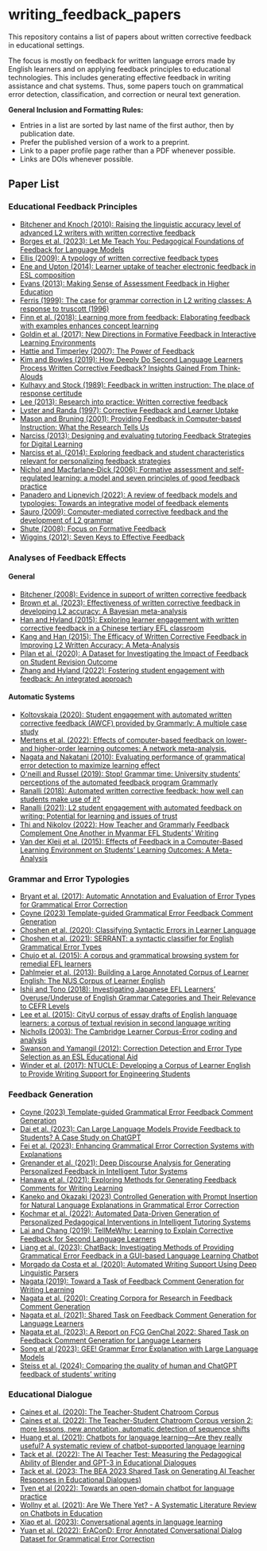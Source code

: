 # writing_feedback_papers

This repository contains a list of papers about written corrective feedback in educational settings.

The focus is mostly on feedback for written language errors made by English learners and on applying feedback principles to educational technologies. This includes generating effective feedback in writing assistance and chat systems. Thus, some papers touch on grammatical error detection, classification, and correction or neural text generation.

**General Inclusion and Formatting Rules:**

* Entries in a list are sorted by last name of the first author, then by publication date.
* Prefer the published version of a work to a preprint.
* Link to a paper profile page rather than a PDF whenever possible.
* Links are DOIs whenever possible.

## Paper List

### Educational Feedback Principles

* [Bitchener and Knoch (2010): Raising the linguistic accuracy level of advanced L2 writers with written corrective feedback](https://doi.org/10.1016/j.jslw.2010.10.002)
* [Borges et al. (2023): Let Me Teach You: Pedagogical Foundations of Feedback for Language Models](https://arxiv.org/abs/2307.00279)
* [Ellis (2009): A typology of written corrective feedback types](https://doi.org/10.1093/elt/ccn023)
* [Ene and Upton (2014): Learner uptake of teacher electronic feedback in ESL composition](https://doi.org/10.1016/j.system.2014.07.011)
* [Evans (2013): Making Sense of Assessment Feedback in Higher Education](https://doi.org/10.3102/0034654312474350)
* [Ferris (1999): The case for grammar correction in L2 writing classes: A response to truscott (1996)](https://doi.org/10.1016/S1060-3743(99)80110-6)
* [Finn et al. (2018): Learning more from feedback: Elaborating feedback with examples enhances concept learning](https://doi.org/10.1016/j.learninstruc.2017.08.007)
* [Goldin et al. (2017): New Directions in Formative Feedback in Interactive Learning Environments](https://doi.org/10.1007/s40593-016-0135-7)
* [Hattie and Timperley (2007): The Power of Feedback](https://doi.org/10.3102/003465430298487)
* [Kim and Bowles (2019): How Deeply Do Second Language Learners Process Written Corrective Feedback? Insights Gained From Think-Alouds](https://doi.org/10.1002/tesq.522)
* [Kulhavy and Stock (1989): Feedback in written instruction: The place of response certitude](https://doi.org/10.1007/BF01320096)
* [Lee (2013): Research into practice: Written corrective feedback](https://doi.org/10.1017/S0261444812000390)
* [Lyster and Randa (1997): Corrective Feedback and Learner Uptake](https://doi.org/10.1017/S0272263197001034)
* [Mason and Bruning (2001): Providing Feedback in Computer-based Instruction: What the Research Tells Us](https://www.researchgate.net/publication/247291218_Providing_Feedback_in_Computer-based_Instruction_What_the_Research_Tells_Us)
* [Narciss (2013): Designing and evaluating tutoring Feedback Strategies for Digital Learning](https://eric.ed.gov/?id=EJ1013726)
* [Narciss et al. (2014): Exploring feedback and student characteristics relevant for personalizing feedback strategies](https://doi.org/10.1016/j.compedu.2013.09.011)
* [Nichol and Macfarlane‐Dick (2006): Formative assessment and self‐regulated learning: a model and seven principles of good feedback practice](https://doi.org/10.1080/03075070600572090)
* [Panadero and Lipnevich (2022): A review of feedback models and typologies: Towards an integrative model of feedback elements](https://doi.org/10.1016/j.edurev.2021.100416)
* [Sauro (2009): Computer-mediated corrective feedback and the development of L2 grammar](http://dx.doi.org/10125/44170)
* [Shute (2008): Focus on Formative Feedback](https://doi.org/10.,/0034654307313795)
* [Wiggins (2012): Seven Keys to Effective Feedback](https://eric.ed.gov/?id=EJ1002434)

### Analyses of Feedback Effects

#### General

* [Bitchener (2008): Evidence in support of written corrective feedback](https://doi.org/10.1016/j.jslw.2007.11.004)
* [Brown et al. (2023): Effectiveness of written corrective feedback in developing L2 accuracy: A Bayesian meta-analysis](https://doi.org/10.1177/13621688221147374)
* [Han and Hyland (2015): Exploring learner engagement with written corrective feedback in a Chinese tertiary EFL classroom](https://doi.org/10.1016/j.jslw.2015.08.002)
* [Kang and Han (2015): The Efficacy of Written Corrective Feedback in Improving L2 Written Accuracy: A Meta-Analysis](https://doi.org/10.1111/modl.12189)
* [Pilan et al. (2020): A Dataset for Investigating the Impact of Feedback on Student Revision Outcome](https://aclanthology.org/2020.lrec-1.41/)
* [Zhang and Hyland (2022): Fostering student engagement with feedback: An integrated approach](https://doi.org/10.1016/j.asw.2021.100586)

#### Automatic Systems

* [Koltovskaia (2020): Student engagement with automated written corrective feedback (AWCF) provided by Grammarly: A multiple case study](https://doi.org/10.1016/j.asw.2020.100450)
* [Mertens et al. (2022): Effects of computer-based feedback on lower- and higher-order learning outcomes: A network meta-analysis.](https://doi.org/10.1037/edu0000764)
* [Nagata and Nakatani (2010): Evaluating performance of grammatical error detection to maximize learning effect](https://aclanthology.org/C10-2103/)
* [O'neill and Russel (2019): Stop! Grammar time: University students’ perceptions of the automated feedback program Grammarly](https://doi.org/10.14742/ajet.3795)
* [Ranalli (2018): Automated written corrective feedback: how well can students make use of it?](https://doi.org/10.1080/09588221.2018.1428994)
* [Ranalli (2021): L2 student engagement with automated feedback on writing: Potential for learning and issues of trust](https://doi.org/10.1016/j.jslw.2021.100816)
* [Thi and Nikolov (2022): How Teacher and Grammarly Feedback Complement One Another in Myanmar EFL Students’ Writing](https://doi.org/10.1007/s40299-021-00625-2)
* [Van der Kleij et al. (2015): Effects of Feedback in a Computer-Based Learning Environment on Students’ Learning Outcomes: A Meta-Analysis](https://doi.org/10.3102/0034654314564881)

### Grammar and Error Typologies

* [Bryant et al. (2017): Automatic Annotation and Evaluation of Error Types for Grammatical Error Correction](https://doi.org/10.18653/v1/P17-1074)
* [Coyne (2023) Template-guided Grammatical Error Feedback Comment Generation](https://doi.org/10.18653/v1/2023.eacl-srw.10)
* [Choshen et al. (2020): Classifying Syntactic Errors in Learner Language](https://doi.org/10.18653/v1/2020.conll-1.7)
* [Choshen et al. (2021): SERRANT: a syntactic classifier for English Grammatical Error Types](https://arxiv.org/abs/2104.02310)
* [Chujo et al. (2015): A corpus and grammatical browsing system for remedial EFL learners](https://doi.org/10.1075/scl.69.06chu)
* [Dahlmeier et al. (2013): Building a Large Annotated Corpus of Learner English: The NUS Corpus of Learner English](https://aclanthology.org/W13-1703/)
* [Ishii and Tono (2018): Investigating Japanese EFL Learners’ Overuse/Underuse of English Grammar Categories and Their Relevance to CEFR Levels](https://www.researchgate.net/publication/328234030_Investigating_Japanese_EFL_Learners'_OveruseUnderuse_of_English_Grammar_Categories_and_Their_Relevance_to_CEFR_Levels)
* [Lee et al. (2015): CityU corpus of essay drafts of English language learners: a corpus of textual revision in second language writing](http://dx.doi.org/10.1007/s10579-015-9301-z)
* [Nicholls (2003): The Cambridge Learner Corpus-Error coding and analysis](https://scholar.google.co.uk/citations?view_op=view_citation&hl=en&user=8lSMbb4AAAAJ&citation_for_view=8lSMbb4AAAAJ:u5HHmVD_uO8C)
* [Swanson and Yamangil (2012): Correction Detection and Error Type Selection as an ESL Educational Aid](https://aclanthology.org/N12-1037/)
* [Winder et al. (2017): NTUCLE: Developing a Corpus of Learner English to Provide Writing Support for Engineering Students](https://aclanthology.org/W17-5901/)

### Feedback Generation

* [Coyne (2023) Template-guided Grammatical Error Feedback Comment Generation](https://doi.org/10.18653/v1/2023.eacl-srw.10)
* [Dai et al. (2023): Can Large Language Models Provide Feedback to Students? A Case Study on ChatGPT](https://doi.org/10.1109/ICALT58122.2023.00100)
* [Fei et al. (2023): Enhancing Grammatical Error Correction Systems with Explanations](https://doi.org/10.18653/v1/2023.acl-long.413)
* [Grenander et al. (2021): Deep Discourse Analysis for Generating Personalized Feedback in Intelligent Tutor Systems](https://doi.org/10.1609/aaai.v35i17.17829)
* [Hanawa et al. (2021): Exploring Methods for Generating Feedback Comments for Writing Learning](https://doi.org/10.18653/v1/2021.emnlp-main.766)
* [Kaneko and Okazaki (2023) Controlled Generation with Prompt Insertion for Natural Language Explanations in Grammatical Error Correction](https://arxiv.org/abs/2309.11439)
* [Kochmar et al. (2022): Automated Data-Driven Generation of Personalized Pedagogical Interventions in Intelligent Tutoring Systems](https://doi.org/10.1007/s40593-021-00267-x)
* [Lai and Chang (2019): TellMeWhy: Learning to Explain Corrective Feedback for Second Language Learners](https://doi.org/10.18653/v1/D19-3040)
* [Liang et al. (2023): ChatBack: Investigating Methods of Providing Grammatical Error Feedback in a GUI-based Language Learning Chatbot](https://doi.org/10.18653/v1/2023.bea-1.7)
* [Morgado da Costa et al. (2020): Automated Writing Support Using Deep Linguistic Parsers](https://aclanthology.org/2020.lrec-1.46/)
* [Nagata (2019): Toward a Task of Feedback Comment Generation for Writing Learning](https://doi.org/10.18653/v1/D19-1316)
* [Nagata et al. (2020): Creating Corpora for Research in Feedback Comment Generation](https://aclanthology.org/2020.lrec-1.42/)
* [Nagata et al. (2021): Shared Task on Feedback Comment Generation for Language Learners](https://doi.org/10.18653/v1/2021.inlg-1.35)
* [Nagata et al. (2023): A Report on FCG GenChal 2022: Shared Task on Feedback Comment Generation for Language Learners](https://aclanthology.org/2023.inlg-genchal.7/)
* [Song et al (2023): GEE! Grammar Error Explanation with Large Language Models](https://arxiv.org/abs/2311.09517)
* [Steiss et al. (2024): Comparing the quality of human and ChatGPT feedback of students’ writing](https://doi.org/10.1016/j.learninstruc.2024.101894)

### Educational Dialogue

* [Caines et al. (2020): The Teacher-Student Chatroom Corpus](https://aclanthology.org/2020.nlp4call-1.2/)
* [Caines et al. (2022): The Teacher-Student Chatroom Corpus version 2: more lessons, new annotation, automatic detection of sequence shifts](https://aclanthology.org/2022.nlp4call-1.3/)
* [Huang et al. (2021): Chatbots for language learning—Are they really useful? A systematic review of chatbot-supported language learning](https://doi.org/10.1111/jcal.12610)
* [Tack et al. (2022): The AI Teacher Test: Measuring the Pedagogical Ability of Blender and GPT-3 in Educational Dialogues](https://doi.org/10.5281/zenodo.6853187)
* [Tack et al. (2023: The BEA 2023 Shared Task on Generating AI Teacher Responses in Educational Dialogues)](https://doi.org/10.18653/v1/2023.bea-1.64)
* [Tyen et al (2022): Towards an open-domain chatbot for language practice](https://doi.org/10.18653/v1/2022.bea-1.28)
* [Wollny et al. (2021): Are We There Yet? - A Systematic Literature Review on Chatbots in Education](https://doi.org/10.3389/frai.2021.654924)
* [Xiao et al. (2023): Conversational agents in language learning](https://doi.org/10.1515/jccall-2022-0032)
* [Yuan et al. (2022): ErAConD: Error Annotated Conversational Dialog Dataset for Grammatical Error Correction](https://doi.org/10.18653/v1/2022.naacl-main.5)

